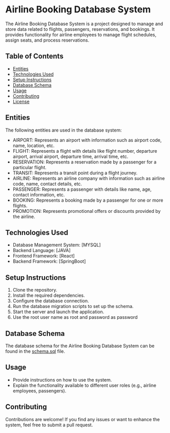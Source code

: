 # Airline Booking Database System

The Airline Booking Database System is a project designed to manage and store data related to flights, passengers, reservations, and bookings. It provides functionality for airline employees to manage flight schedules, assign seats, and process reservations.

## Table of Contents

- [Entities](#entities)
- [Technologies Used](#technologies-used)
- [Setup Instructions](#setup-instructions)
- [Database Schema](#database-schema)
- [Usage](#usage)
- [Contributing](#contributing)
- [License](#license)

## Entities

The following entities are used in the database system:

- AIRPORT: Represents an airport with information such as airport code, name, location, etc.
- FLIGHT: Represents a flight with details like flight number, departure airport, arrival airport, departure time, arrival time, etc.
- RESERVATION: Represents a reservation made by a passenger for a particular flight.
- TRANSIT: Represents a transit point during a flight journey.
- AIRLINE: Represents an airline company with information such as airline code, name, contact details, etc.
- PASSENGER: Represents a passenger with details like name, age, contact information, etc.
- BOOKING: Represents a booking made by a passenger for one or more flights.
- PROMOTION: Represents promotional offers or discounts provided by the airline.

## Technologies Used

- Database Management System: [MYSQL]
- Backend Language: [JAVA]
- Frontend Framework: [React]
- Backend Framework: [SpringBoot]

## Setup Instructions

1. Clone the repository.
2. Install the required dependencies.
3. Configure the database connection.
4. Run the database migration scripts to set up the schema.
5. Start the server and launch the application.
6. Use the root user name as root and password as password

## Database Schema

The database schema for the Airline Booking Database System can be found in the [schema.sql](./schema.sql) file.

## Usage

- Provide instructions on how to use the system.
- Explain the functionality available to different user roles (e.g., airline employees, passengers).

## Contributing

Contributions are welcome! If you find any issues or want to enhance the system, feel free to submit a pull request.



